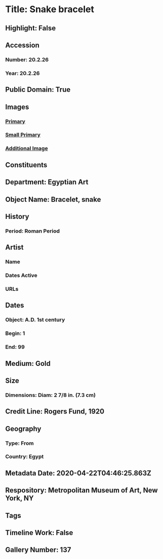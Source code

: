# Title: Snake bracelet
## Highlight: False
## Accession
### Number: 20.2.26
### Year: 20.2.26
## Public Domain: True
## Images
### [Primary](https://images.metmuseum.org/CRDImages/eg/original/vs18.2.19.jpg)
### [Small Primary](https://images.metmuseum.org/CRDImages/eg/web-large/vs18.2.19.jpg)
### [Additional Image](https://images.metmuseum.org/CRDImages/eg/original/EG47.jpg)
## Constituents
## Department: Egyptian Art
## Object Name: Bracelet, snake
## History
### Period: Roman Period
## Artist
### Name
### Dates Active
### URLs
## Dates
### Object: A.D. 1st century
### Begin: 1
### End: 99
## Medium: Gold
## Size
### Dimensions: Diam: 2 7/8 in. (7.3 cm)
## Credit Line: Rogers Fund, 1920
## Geography
### Type: From
### Country: Egypt
## Metadata Date: 2020-04-22T04:46:25.863Z
## Respository: Metropolitan Museum of Art, New York, NY
## Tags
## Timeline Work: False
## Gallery Number: 137
